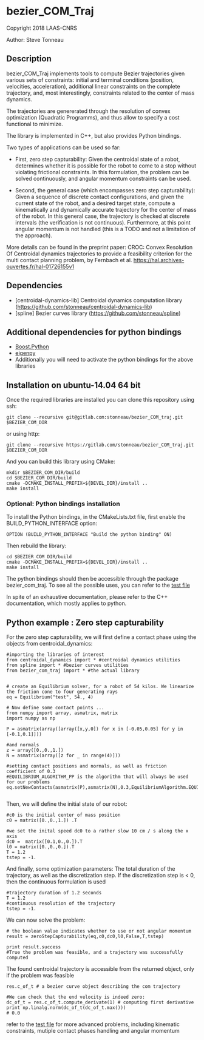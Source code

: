 #  bezier_COM_Traj

Copyright 2018 LAAS-CNRS

Author: Steve Tonneau

## Description
bezier_COM_Traj implements tools to compute Bezier trajectories given various sets of constraints: initial and terminal conditions (position, velocities, acceleration), additional linear constraints on the complete trajectory, and, most interestingly, constraints related to the center of mass dynamics.

The trajectories are genererated through the resolution of convex optimization (Quadratic Programms), and thus allow to specify a cost functional to minimize.

The library is implemented in C++, but also provides Python bindings.

Two types of applications can be used so far: 
- First, zero step capturability: Given the centroidal state of a robot, determines whether it is possible for the robot to come to a stop without violating frictional constraints. In this formulation, the problem can be solved continuously, and angular momentum constraints can be used.

- Second, the general case (which encompasses zero step capturability):
Given a sequence of discrete contact configurations, and given the current state of the robot, and a desired target state, compute a kinematically and dynamically accurate trajectory for the center of mass of the robot. In this general case, the trajectory is checked at discrete intervals (the verification is not continuous). Furthermore, at this point angular momentum is not handled (this is a TODO and not a limitation of the approach).

More details can be found in the preprint paper:
CROC: Convex Resolution Of Centroidal dynamics trajectories to provide a feasibility criterion for the multi contact planning problem, by Fernbach et al.
https://hal.archives-ouvertes.fr/hal-01726155v1


## Dependencies
* [centroidal-dynamics-lib] Centroidal dynamics computation library (https://github.com/stonneau/centroidal-dynamics-lib)
* [spline] Bezier curves library (https://github.com/stonneau/spline)

## Additional dependencies for python bindings
* [Boost.Python](http://www.boost.org/doc/libs/1_63_0/libs/python/doc/html/index.html)
* [eigenpy](https://github.com/stack-of-tasks/eigenpy)
* Additionally you will need to activate the python bindings for the above libraries

## Installation on ubuntu-14.04 64 bit

Once the required libraries are installed you can clone this repository using ssh:
```
git clone --recursive git@gitlab.com:stonneau/bezier_COM_traj.git $BEZIER_COM_DIR
```
or using http:
```
git clone --recursive https://gitlab.com/stonneau/bezier_COM_traj.git $BEZIER_COM_DIR
```
And you can build this library using CMake:
```
mkdir $BEZIER_COM_DIR/build
cd $BEZIER_COM_DIR/build
cmake -DCMAKE_INSTALL_PREFIX=${DEVEL_DIR}/install ..
make install
```

### Optional: Python bindings installation
To install the Python bindings, in the CMakeLists.txt file, first enable the BUILD_PYTHON_INTERFACE option:
```
OPTION (BUILD_PYTHON_INTERFACE "Build the python binding" ON)
```

Then rebuild the library:
```
cd $BEZIER_COM_DIR/build
cmake -DCMAKE_INSTALL_PREFIX=${DEVEL_DIR}/install ..
make install
```
The python bindings should then be accessible through the package bezier_com_traj.
To see all the possible uses, you can refer to the [test file](https://gitlab.com/stonneau/bezier_COM_traj/blob/master/python/test/binding_tests.py)

In spite of an exhaustive documentation, please refer to the C++ documentation, which mostly applies
to python.

## Python example : Zero step capturability

For the zero step capturability, we will first define a contact phase using the objects from centroidal_dynamics:
```
#importing the libraries of interest
from centroidal_dynamics import * #centroidal dynamics utilities
from spline import * #bezier curves utilities
from bezier_com_traj import * #the actual library


# create an Equilibrium solver, for a robot of 54 kilos. We linearize the friction cone to four generating rays
eq = Equilibrium("test", 54., 4) 

# Now define some contact points ...
from numpy import array, asmatrix, matrix
import numpy as np

P = asmatrix(array([array([x,y,0]) for x in [-0.05,0.05] for y in [-0.1,0.1]]))

#and normals
z = array([0.,0.,1.])
N = asmatrix(array([z for _ in range(4)]))

#setting contact positions and normals, as well as friction coefficient of 0.3 
#EQUILIBRIUM_ALGORITHM_PP is the algorithm that will always be used for our problems
eq.setNewContacts(asmatrix(P),asmatrix(N),0.3,EquilibriumAlgorithm.EQUILIBRIUM_ALGORITHM_PP)


```

Then, we will define the initial state of our robot:
```
#c0 is the initial center of mass position
c0 = matrix([0.,0.,1.]) .T

#we set the inital speed dc0 to a rather slow 10 cm / s along the x axis
dc0 =  matrix([0.1,0.,0.]).T
l0 = matrix([0.,0.,0.]).T 
T = 1.2
tstep = -1.
```

And finally, some optimization parameters:
The total duration of the trajectory, as well as 
the discretization step. If the discretization step is < 0,
then the continuous formulation is used

```
#trajectory duration of 1.2 seconds
T = 1.2
#continuous resolution of the trajectory
tstep = -1.
```

We can now solve the problem:
```
# the boolean value indicates whether to use or not angular momentum
result = zeroStepCapturability(eq,c0,dc0,l0,False,T,tstep)

print result.success
#True the problem was feasible, and a trajectory was successfully computed

```

The found centroidal trajectory is accessible from the returned object, only if the problem
was feasible 
```
res.c_of_t # a bezier curve object describing the com trajectory

#We can check that the end velocity is indeed zero:
dc_of_t = res.c_of_t.compute_derivate(1) # computing first derivative
print np.linalg.norm(dc_of_t(dc_of_t.max()))
# 0.0

```

refer to the [test file](https://gitlab.com/stonneau/bezier_COM_traj/blob/master/python/test/binding_tests.py) for more advanced problems, including kinematic constraints,
mutiple contact phases handling and angular momentum 


